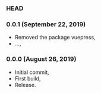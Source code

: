 ### HEAD

### 0.0.1 (September 22, 2019)

  * Removed the package vuepress,
  * ...,


### 0.0.0 (August 26, 2019)

  * Initial commit,
  * First build,
  * Release.
